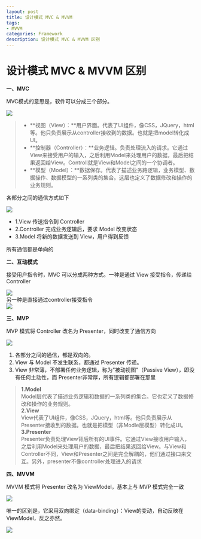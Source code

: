 ```yaml
---
layout: post
title: 设计模式 MVC & MVVM
tags:
- MVVM
categories: Framework
description: 设计模式 MVC & MVVM 区别
---
```

# 设计模式 MVC & MVVM 区别

**一、MVC**

MVC模式的意思是，软件可以分成三个部分。
<div class="rd">
<img src="/assets/images/2016/7-8-9/9-21-1.png" />
</div>

> + **视图（View）：**用户界面。代表了UI组件，像CSS，JQuery，html等。他只负责展示从controller接收到的数据。也就是把model转化成UI。
> + **控制器（Controller）：**业务逻辑。负责处理流入的请求。它通过View来接受用户的输入，之后利用Model来处理用户的数据，最后把结果返回给View。Controll就是View和Model之间的一个协调者。
> + **模型（Model）：**数据保存。代表了描述业务路逻辑，业务模型、数据操作、数据模型的一系列类的集合。这层也定义了数据修改和操作的业务规则。

各部分之间的通信方式如下
<div class="rd">
<img src="/assets/images/2016/7-8-9/9-21-2.png" />
</div>

- 1.View 传送指令到 Controller
- 2.Controller 完成业务逻辑后，要求 Model 改变状态
- 3.Model 将新的数据发送到 View，用户得到反馈

所有通信都是单向的

**二、互动模式**

接受用户指令时，MVC 可以分成两种方式。一种是通过 View 接受指令，传递给 Controller
<div class="rd">
<img src="/assets/images/2016/7-8-9/9-21-3.png" />
</div>
另一种是直接通过controller接受指令
<div class="rd">
<img src="/assets/images/2016/7-8-9/9-21-4.png" />
</div>

**三、MVP**

MVP 模式将 Controller 改名为 Presenter，同时改变了通信方向
<div class="rd">
<img src="/assets/images/2016/7-8-9/9-21-5.png" />
</div>

1. 各部分之间的通信，都是双向的。
2. View 与 Model 不发生联系，都通过 Presenter 传递。
3. View 非常薄，不部署任何业务逻辑，称为"被动视图"（Passive View），即没有任何主动性，而 Presenter非常厚，所有逻辑都部署在那里

> **1.Model**  
Model层代表了描述业务逻辑和数据的一系列类的集合。它也定义了数据修改和操作的业务规则。  
> **2.View**  
View代表了UI组件，像CSS，JQuery，html等。他只负责展示从Presenter接收到的数据。也就是把模型（非Modle层模型）转化成UI。  
> **3.Presenter**   
Presenter负责处理View背后所有的UI事件。它通过View接收用户输入，之后利用Model来处理用户的数据，最后把结果返回给View。与View和Controller不同，View和Presenter之间是完全解耦的，他们通过接口来交互。另外，presenter不像controller处理进入的请求

**四、MVVM**

MVVM 模式将 Presenter 改名为 ViewModel，基本上与 MVP 模式完全一致
<div class="rd">
<img src="/assets/images/2016/7-8-9/9-21-6.png" />
</div>

唯一的区别是，它采用双向绑定（data-binding）：View的变动，自动反映在 ViewModel，反之亦然。

<div class="rd">
<img src="/assets/images/2016/7-8-9/9-21-7.png" />
</div>

























